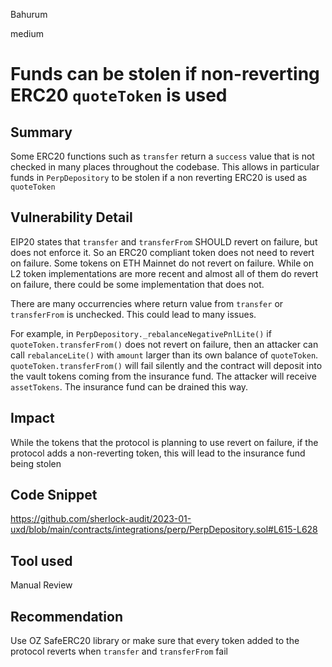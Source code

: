 Bahurum

medium

# Funds can be stolen if non-reverting ERC20 `quoteToken` is used

## Summary
Some ERC20 functions such as `transfer` return a `success` value that is not checked in many places throughout the codebase. This allows in particular funds in `PerpDepository` to be stolen if a non reverting ERC20 is used as `quoteToken`

## Vulnerability Detail
EIP20 states that `transfer` and `transferFrom` SHOULD revert on failure, but does not enforce it. So an ERC20 compliant token does not need to revert on failure. Some tokens on ETH Mainnet do not revert on failure.
While on L2 token implementations are more recent and almost all of them do revert on failure, there could be some implementation that does not.

There are many occurrencies where return value from `transfer` or `transferFrom` is unchecked. This could lead to many issues. 

For example, in `PerpDepository._rebalanceNegativePnlLite()` if `quoteToken.transferFrom()` does not revert on failure, then an attacker can call `rebalanceLite()` with `amount` larger than its own balance of `quoteToken`. `quoteToken.transferFrom()` will fail silently and the contract will deposit into the vault tokens coming from the insurance fund. The attacker will receive `assetTokens`. The insurance fund can be drained this way.

## Impact
While the tokens that the protocol is planning to use revert on failure, if the protocol adds a non-reverting token, this will lead to the insurance fund being stolen

## Code Snippet

https://github.com/sherlock-audit/2023-01-uxd/blob/main/contracts/integrations/perp/PerpDepository.sol#L615-L628

## Tool used

Manual Review

## Recommendation
Use OZ SafeERC20 library or make sure that every token added to the protocol reverts when `transfer` and `transferFrom` fail